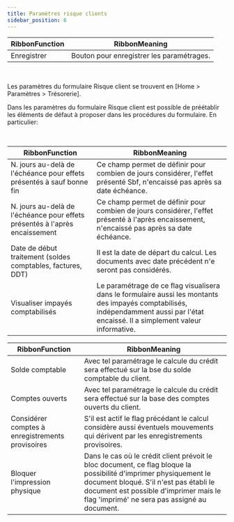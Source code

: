 ```yaml
---
title: Paramètres risque clients
sidebar_position: 6
---
```




| RibbonFunction | RibbonMeaning |
| --- | --- |
| Enregistrer | Bouton pour enregistrer les paramétrages. |

 

Les paramètres du formulaire Risque client se trouvent en [Home > Paramètres > Trésorerie].

Dans les paramètres du formulaire Risque client est possible de préétablir les éléments de défaut à proposer dans les procédures du formulaire. En particulier:

 



| RibbonFunction | RibbonMeaning |
| --- | --- |
| N. jours au-delà de l'échéance pour effets présentés à sauf bonne fin | Ce champ permet de définir pour combien de jours considérer, l'effet présenté Sbf, n'encaissé pas après sa date échéance. |
| N. jours au-delà de l'échéance pour effets présentés à l'après encaissement | Ce champ permet de définir pour combien de jours considérer, l'effet présenté à l'après encaissement, n'encaissé pas après sa date échéance. |
| Date de début traitement (soldes comptables, factures, DDT) | Il est la date de départ du calcul. Les documents avec date précédent n'e seront pas considérés. |
| Visualiser impayés comptabilisés | Le paramétrage de ce flag visualisera dans le formulaire aussi les montants des impayés comptabilisés, indépendamment aussi par l'état encaissé. Il a simplement valeur informative. |



| RibbonFunction | RibbonMeaning |
| --- | --- |
| Solde comptable | Avec tel paramétrage le calcule du crédit sera effectué sur la bse du solde comptable du client. |
| Comptes ouverts | Avec tel paramétrage le calcule du crédit sera effectué sur la base des comptes ouverts du client. |
| Considérer comptes à enregistrements provisoires | S'il est actif le flag précédant le calcul considère aussi éventuels mouvements qui dérivent par les enregistrements provisoires. |
| Bloquer l'impression physique | Dans le cas où le crédit client prévoit le bloc document, ce flag bloque la possibilité d'imprimer physiquement le document bloqué. S'il n'est pas établi le document est possible d'imprimer mais le flag 'imprimé' ne sera pas assigné au document. |






